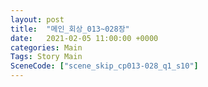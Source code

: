 ```yaml
---
layout: post
title:  "메인_회상_013~028장"
date:   2021-02-05 11:00:00 +0000
categories: Main
Tags: Story Main
SceneCode: ["scene_skip_cp013-028_q1_s10"]
---
```

